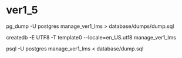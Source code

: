 # ver1_5

pg_dump -U postgres manage_ver1_lms > database/dumps/dump.sql

createdb -E UTF8 -T template0 --locale=en_US.utf8 manage_ver1_lms

psql -U postgres manage_ver1_lms < database/dump.sql